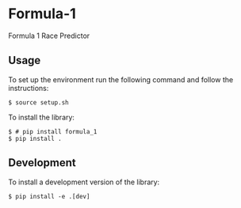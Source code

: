 # Formula-1
Formula 1 Race Predictor

## Usage

To set up the environment run the following command and follow the instructions:

```
$ source setup.sh

```

To install the library:

```
$ # pip install formula_1
$ pip install .
```

## Development

To install a development version of the library:

```
$ pip install -e .[dev]
```
